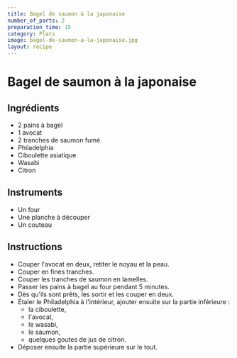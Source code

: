 ```yaml
---
title: Bagel de saumon à la japonaise
number_of_parts: 2
preparation_time: 15
category: Plats
image: bagel-de-saumon-a-la-japonaise.jpg
layout: recipe
---
```

# Bagel de saumon à la japonaise

## Ingrédients

- 2 pains à bagel
- 1 avocat
- 2 tranches de saumon fumé
- Philadelphia
- Ciboulette asiatique
- Wasabi
- Citron

## Instruments

- Un four
- Une planche à découper
- Un couteau

## Instructions

- Couper l'avocat en deux, retiter le noyau et la peau.
- Couper en fines tranches.
- Couper les tranches de saumon en lamelles.
- Passer les pains à bagel au four pendant 5 minutes.
- Dès qu'ils sont prêts, les sortir et les couper en deux.
- Étaler le Philadelphia à l'intérieur, ajouter ensuite sur la partie inférieure :
	- la ciboulette, 
	- l'avocat, 
	- le wasabi, 
	- le saumon, 
	- quelques goutes de jus de citron.
- Déposer ensuite la partie supérieure sur le tout.
